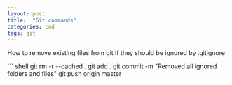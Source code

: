 ```yaml
---
layout: post
title:  "Git commands"
categories: cmd
tags: git
---
```


How to remove existing files from git if they should be ignored by .gitignore

`​`` shell
git rm -r --cached .
git add .
git commit -m "Removed all ignored folders and files"
git push origin master
```

